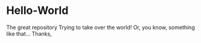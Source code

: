 # Hello-World
The great repository
Trying to take over the world! Or, you know, something like that...
Thanks,
